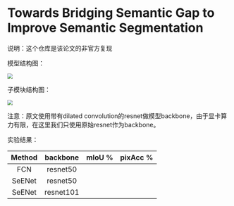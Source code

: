 # Towards Bridging Semantic Gap to Improve Semantic Segmentation 

说明：这个仓库是该论文的非官方复现

模型结构图：

<img src="C:\Users\wuyang\Desktop\Paddle\SeENet_Paddle\src\SeENet.png" style="zoom:75%;" />

子模块结构图：

<img src="C:\Users\wuyang\Desktop\Paddle\SeENet_Paddle\src\Sub-Modules.png" style="zoom:75%;" />

注意：原文使用带有dilated convolution的resnet做模型backbone，由于显卡算力有限，在这里我们只使用原始resnet作为backbone。

实验结果：

| Method | backbone  | mIoU % | pixAcc % |
| :----: | :-------: | :----: | :------: |
|  FCN   | resnet50  |        |          |
| SeENet | resnet50  |        |          |
| SeENet | resnet101 |        |          |

